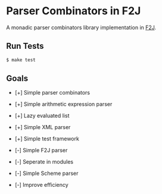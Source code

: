 # Parser Combinators in F2J

A monadic parser combinators library implementation in [F2J](https://github.com/hkuplg/fcore).

## Run Tests

```bash
$ make test
```

## Goals

* [+] Simple parser combinators

* [+] Simple arithmetic expression parser

* [+] Lazy evaluated list

* [+] Simple XML parser

* [+] Simple test framework

* [-] Simple F2J parser

* [-] Seperate in modules

* [-] Simple Scheme parser

* [-] Improve efficiency

